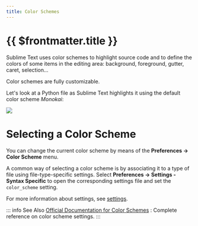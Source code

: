 ```yaml
---
title: Color Schemes
---
```


# {{ $frontmatter.title }}

Sublime Text uses color schemes
to highlight source code
and to define the colors
of some items in the editing area:
background, foreground, gutter, caret, selection...

Color schemes are fully customizable.

Let's look at a Python file
as Sublime Text highlights it
using the default color scheme *Monokai*:

<!-- ! Images must be relative path -->
![](./images/color_schemes_main.png)

<!-- TODO this is incredibly outdated -->

# Selecting a Color Scheme

You can change the current color scheme
by means of the **Preferences → Color Scheme** menu.

A common way of selecting a color scheme
is by associating it to a type of file
using file-type-specific settings.
Select **Preferences → Settings - Syntax Specific**
to open the corresponding settings file
and set the `color_scheme` setting.

For more information about settings, see [settings](./settings).

::: info See Also
[Official Documentation for Color Schemes](https://www.sublimetext.com/docs/color_schemes.html)
: Complete reference on color scheme settings.
:::
